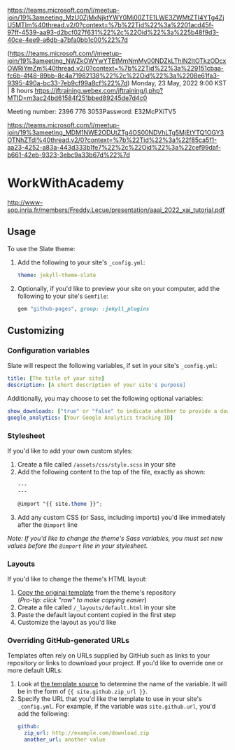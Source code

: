 
https://teams.microsoft.com/l/meetup-join/19%3ameeting_MzU0ZjMxNjktYWY0Mi00ZTE1LWE3ZWMtZTI4YTg4ZjU5MTlm%40thread.v2/0?context=%7b%22Tid%22%3a%2201acd45f-97ff-4539-aa93-d2bcf027f631%22%2c%22Oid%22%3a%225b48f9d3-40ce-4ee9-a6db-a7bfa0bb1c00%22%7d


(https://teams.microsoft.com/l/meetup-join/19%3ameeting_NWZkOWYwYTEtMmNmMy00NDZkLThlN2ItOTkzODcxOWRiYmZm%40thread.v2/0?context=%7b%22Tid%22%3a%229151cbaa-fc6b-4f48-89bb-8c4a71982138%22%2c%22Oid%22%3a%2208e61fa3-9395-490a-bc33-7eb9cf99a8cf%22%7d)
Monday, 23 May, 2022 9:00 KST | 8 hours
https://jftraining.webex.com/jftraining/j.php?MTID=m3ac24bd61584f251bbed89245de7d4c0

Meeting number: 2396 776 3053Password: E32McPXiTV5



https://teams.microsoft.com/l/meetup-join/19%3ameeting_MDM1NWE2ODUtZTg4OS00NDVhLTg5MjEtYTQ1OGY3OTNhZTdl%40thread.v2/0?context=%7b%22Tid%22%3a%22f85ca5f1-aa23-4252-a83a-443d333b1fe7%22%2c%22Oid%22%3a%22cef99daf-b661-42eb-9323-3ebc9a33b67d%22%7d
# WorkWithAcademy
http://www-sop.inria.fr/members/Freddy.Lecue/presentation/aaai_2022_xai_tutorial.pdf

## Usage

To use the Slate theme:

1. Add the following to your site's `_config.yml`:

    ```yml
    theme: jekyll-theme-slate
    ```

2. Optionally, if you'd like to preview your site on your computer, add the following to your site's `Gemfile`:

    ```ruby
    gem "github-pages", group: :jekyll_plugins
    ```

## Customizing

### Configuration variables

Slate will respect the following variables, if set in your site's `_config.yml`:

```yml
title: [The title of your site]
description: [A short description of your site's purpose]
```

Additionally, you may choose to set the following optional variables:

```yml
show_downloads: ["true" or "false" to indicate whether to provide a download URL]
google_analytics: [Your Google Analytics tracking ID]
```

### Stylesheet

If you'd like to add your own custom styles:

1. Create a file called `/assets/css/style.scss` in your site
2. Add the following content to the top of the file, exactly as shown:
    ```scss
    ---
    ---

    @import "{{ site.theme }}";
    ```
3. Add any custom CSS (or Sass, including imports) you'd like immediately after the `@import` line

*Note: If you'd like to change the theme's Sass variables, you must set new values before the `@import` line in your stylesheet.*

### Layouts

If you'd like to change the theme's HTML layout:

1. [Copy the original template](https://github.com/pages-themes/slate/blob/master/_layouts/default.html) from the theme's repository<br />(*Pro-tip: click "raw" to make copying easier*)
2. Create a file called `/_layouts/default.html` in your site
3. Paste the default layout content copied in the first step
4. Customize the layout as you'd like

### Overriding GitHub-generated URLs

Templates often rely on URLs supplied by GitHub such as links to your repository or links to download your project. If you'd like to override one or more default URLs:

1. Look at [the template source](https://github.com/pages-themes/slate/blob/master/_layouts/default.html) to determine the name of the variable. It will be in the form of `{{ site.github.zip_url }}`.
2. Specify the URL that you'd like the template to use in your site's `_config.yml`. For example, if the variable was `site.github.url`, you'd add the following:
    ```yml
    github:
      zip_url: http://example.com/download.zip
      another_url: another value
    ```

